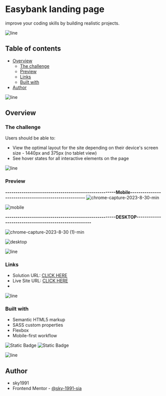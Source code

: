 # Easybank landing page

improve your coding skills by building realistic projects. 

![line]

## Table of contents

- [Overview](#overview)
  - [The challenge](#the-challenge)
  - [Preview](#preview)
  - [Links](#links)
  - [Built with](#built-with)
- [Author](#author)

![line]

## Overview

### The challenge

Users should be able to:

- View the optimal layout for the site depending on their device's screen size - 1440px and 375px (no tablet view)
- See hover states for all interactive elements on the page
  
![line]

### Preview
**------------------------------------------------------Mobile------------------------------------------------------**
![chrome-capture-2023-8-30-min](https://github.com/Sky-De/Easybank-landing-page/assets/79264045/6ee800e6-f0ca-434c-abb5-f51b605d5b78)


![mobile](https://user-images.githubusercontent.com/79264045/144243276-b65a02c0-c273-4f42-b369-daa0cb46dfc8.jpg)

**------------------------------------------------------DESKTOP------------------------------------------------------**

![chrome-capture-2023-8-30 (1)-min](https://github.com/Sky-De/Easybank-landing-page/assets/79264045/25f00d0b-8ac5-4e8d-8fee-f3c7d751b93c)


![desktop](https://user-images.githubusercontent.com/79264045/144243356-9e29682b-0532-44ce-a3c4-360470daa43d.jpg)

![line]

### Links

- Solution URL: [CLICK HERE](https://www.frontendmentor.io/solutions/easybank-landing-pagerespinsive-0VatpGtvA)
- Live Site URL: [CLICK HERE](https://easybank-landing-pagerespinsive.netlify.app/)
- 
![line]

### Built with

- Semantic HTML5 markup
- SASS custom properties
- Flexbox
- Mobile-first workflow

![Static Badge](https://img.shields.io/badge/Html5-black?style=for-the-badge&logo=html5)
![Static Badge](https://img.shields.io/badge/scss-black?style=for-the-badge&logo=sass)

![line]

[line]: https://user-images.githubusercontent.com/75939390/137615281-3a875960-92cc-407f-97fe-fd2319bdb252.png
## Author
- sky1991
- Frontend Mentor - [@sky-1991-sia](https://www.frontendmentor.io/profile/sky-1991-sia)
